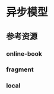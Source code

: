 # 异步模型

<!--ts-->


<!-- Created by https://github.com/ekalinin/github-markdown-toc -->
<!-- Added by: kuanhsiaokuo, at: Sun Jul 10 18:30:18 CST 2022 -->

<!--te-->

## 参考资源

### online-book

### fragment

### local